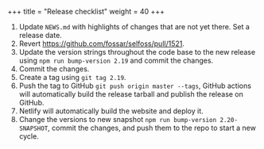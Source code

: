 +++
title = "Release checklist"
weight = 40
+++

1. Update `NEWS.md` with highlights of changes that are not yet there. Set a release date.
2. Revert <https://github.com/fossar/selfoss/pull/1521>.
2. Update the version strings throughout the code base to the new release using `npm run bump-version 2.19` and commit the changes.
3. Commit the changes.
4. Create a tag using `git tag 2.19`.
5. Push the tag to GitHub `git push origin master --tags`, GitHub actions will automatically build the release tarball and publish the release on GitHub.
6. Netlify will automatically build the website and deploy it.
7. Change the versions to new snapshot `npm run bump-version 2.20-SNAPSHOT`, commit the changes, and push them to the repo to start a new cycle.
